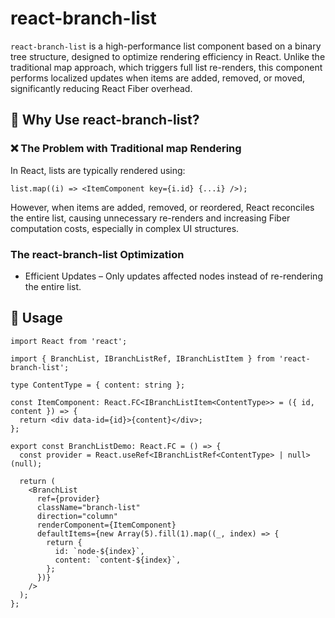 # react-branch-list

`react-branch-list` is a high-performance list component based on a binary tree structure, designed to optimize rendering efficiency in React. Unlike the traditional map approach, which triggers full list re-renders, this component performs localized updates when items are added, removed, or moved, significantly reducing React Fiber overhead.

## 🎯 Why Use react-branch-list?

### ❌ The Problem with Traditional map Rendering

In React, lists are typically rendered using:

```tsx
list.map((i) => <ItemComponent key={i.id} {...i} />);
```

However, when items are added, removed, or reordered, React reconciles the entire list, causing unnecessary re-renders and increasing Fiber computation costs, especially in complex UI structures.

### The react-branch-list Optimization

- Efficient Updates – Only updates affected nodes instead of re-rendering the entire list.

## 📖 Usage

```tsx
import React from 'react';

import { BranchList, IBranchListRef, IBranchListItem } from 'react-branch-list';

type ContentType = { content: string };

const ItemComponent: React.FC<IBranchListItem<ContentType>> = ({ id, content }) => {
  return <div data-id={id}>{content}</div>;
};

export const BranchListDemo: React.FC = () => {
  const provider = React.useRef<IBranchListRef<ContentType> | null>(null);

  return (
    <BranchList
      ref={provider}
      className="branch-list"
      direction="column"
      renderComponent={ItemComponent}
      defaultItems={new Array(5).fill(1).map((_, index) => {
        return {
          id: `node-${index}`,
          content: `content-${index}`,
        };
      })}
    />
  );
};
```
